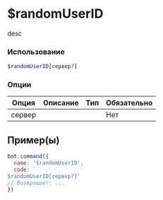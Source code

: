 # $randomUserID
desc
### Использование
```php
$randomUserID[сервер?]
```

### Опции

| Опция | Описание | Тип | Обязательно |
|--------|-------------|------|----------|
| сервер |  |  | Нет |  
## Пример(ы)

```javascript
bot.command({
  name: '$randomUserID',
  code: `
$randomUserID[сервер?]`
// Возвращает: ...
})
```

